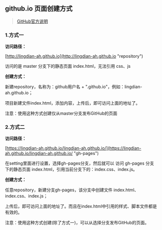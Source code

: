 ## github.io 页面创建方式
> [GitHub官方说明](https://help.github.com/en/articles/configuring-a-publishing-source-for-github-pages "说明文档")

### 1.方式一
   
**访问路径：**

[http://lingdian-ah.github.io](http://lingdian-ah.github.io "repository")

访问的是 master 分支下的静态页面 index.html，无法引用 css、js
    
**创建方式：**

  新建repository，名称为：github用户名 + ".github.io"，例如：lingdian-ah.github.io；

  项目新建文件index.html，添加内容，上传后，即可访问上面的地址了。
  
  注意：使用这种方式创建仅从master分支发布GitHub的页面
    
### 2.方式二
  
**访问路径：**

[https://lingdian-ah.github.io/lingdian-ah.github.io/](https://lingdian-ah.github.io/lingdian-ah.github.io/ "gh-pages")

在setting里面进行设置，选择gh-pages分支，然后就可以
访问 gh-pages 分支下的静态页面 index.html，引用当前分支下的：index.css、index.js。

**创建方式：**

任意repository，新建分支gh-pages，该分支中创建文件 index.html、index.css、index.js；

上传后，即可访问上面的地址了。而且在index.html中引用的样式、脚本文件都是有效的。

注意：使用这种方式创建(除了方式一)，可以从选择分支发布GitHub的页面。
